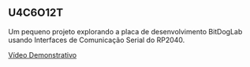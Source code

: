 ## U4C6O12T

Um pequeno projeto explorando a placa de desenvolvimento BitDogLab usando Interfaces de Comunicação Serial do RP2040. 

[Vídeo Demonstrativo](https://drive.google.com/file/d/1H68z_O6VrKblpKzAd9HeO8JjyCqOvYzL/view?usp=sharing)
